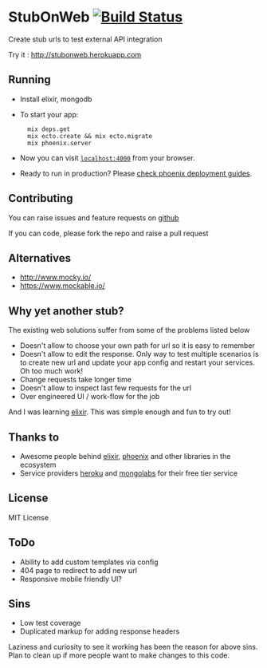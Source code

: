 # StubOnWeb [![Build Status](https://travis-ci.org/endeepak/stub_on_web.svg?branch=master)](https://travis-ci.org/endeepak/stub_on_web)

Create stub urls to test external API integration

Try it : http://stubonweb.herokuapp.com

## Running

* Install elixir, mongodb

* To start your app:

		mix deps.get
		mix ecto.create && mix ecto.migrate
		mix phoenix.server

* Now you can visit [`localhost:4000`](http://localhost:4000) from your browser.

* Ready to run in production? Please [check phoenix deployment guides](http://www.phoenixframework.org/docs/deployment).

## Contributing

You can raise issues and feature requests on [github](https://github.com/endeepak/stub_on_web/issues)

If you can code, please fork the repo and raise a pull request

## Alternatives

* http://www.mocky.io/
* https://www.mockable.io/

## Why yet another stub?

The existing web solutions suffer from some of the problems listed below

* Doesn't allow to choose your own path for url so it is easy to remember
* Doesn't allow to edit the response. Only way to test multiple scenarios is to create new url and update your app config and restart your services. Oh too much work!
* Change requests take longer time
* Doesn't allow to inspect last few requests for the url
* Over engineered UI / work-flow for the job

And I was learning [elixir](http://elixir-lang.org/). This was simple enough and fun to try out!

## Thanks to 

* Awesome people behind [elixir](elixir-lang.org), [phoenix](phoenixframework.org) and other libraries in the ecosystem
* Service providers [heroku](https://www.heroku.com/home) and [mongolabs](https://mongolab.com/) for their free tier service


## License

MIT License

## ToDo

* Ability to add custom templates via config
* 404 page to redirect to add new url
* Responsive mobile friendly UI?

## Sins

* Low test coverage
* Duplicated markup for adding response headers

Laziness and curiosity to see it working has been the reason for above sins. Plan to clean up if more people want to make changes to this code.